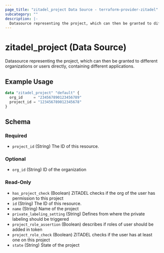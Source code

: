 ```yaml
---
page_title: "zitadel_project Data Source - terraform-provider-zitadel"
subcategory: ""
description: |-
  Datasource representing the project, which can then be granted to different organizations or users directly, containing different applications.
---
```


# zitadel_project (Data Source)

Datasource representing the project, which can then be granted to different organizations or users directly, containing different applications.

## Example Usage

```terraform
data "zitadel_project" "default" {
  org_id     = "234567890123456789"
  project_id = "123456789012345678"
}
```

<!-- schema generated by tfplugindocs -->
## Schema

### Required

- `project_id` (String) The ID of this resource.

### Optional

- `org_id` (String) ID of the organization

### Read-Only

- `has_project_check` (Boolean) ZITADEL checks if the org of the user has permission to this project
- `id` (String) The ID of this resource.
- `name` (String) Name of the project
- `private_labeling_setting` (String) Defines from where the private labeling should be triggered
- `project_role_assertion` (Boolean) describes if roles of user should be added in token
- `project_role_check` (Boolean) ZITADEL checks if the user has at least one on this project
- `state` (String) State of the project